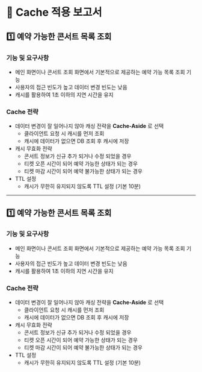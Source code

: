 # 📖 Cache 적용 보고서

## 1️⃣ 예약 가능한 콘서트 목록 조회

### 기능 및 요구사항

- 메인 화면이나 콘서트 조회 화면에서 기본적으로 제공하는 예약 가능 목록 조회 기능
- 사용자의 접근 빈도가 높고 데이터 변경 빈도는 낮음
- 캐시를 활용하여 1초 이하의 지연 시간을 유지

### Cache 전략

- 데이터 변경이 잘 일어나지 않아 캐싱 전략을 **Cache-Aside** 로 선택
  - 클라이언트 요청 시 캐시를 먼저 조회
  - 캐시에 데이터가 없으면 DB 조회 후 캐시에 저장
- 캐시 무효화 전략
  - 콘서트 정보가 신규 추가 되거나 수정 되었을 경우
  - 티켓 오픈 시간이 되어 예약 가능한 상태가 되는 경우
  - 티켓 마감 시간이 되어 예약 불가능한 상태가 되는 경우 
- TTL 설정
  - 캐시가 무한히 유지되지 않도록 TTL 설정 (기본 10분)

---

## 1️⃣ 예약 가능한 콘서트 목록 조회

### 기능 및 요구사항

- 메인 화면이나 콘서트 조회 화면에서 기본적으로 제공하는 예약 가능 목록 조회 기능
- 사용자의 접근 빈도가 높고 데이터 변경 빈도는 낮음
- 캐시를 활용하여 1초 이하의 지연 시간을 유지

### Cache 전략

- 데이터 변경이 잘 일어나지 않아 캐싱 전략을 **Cache-Aside** 로 선택
    - 클라이언트 요청 시 캐시를 먼저 조회
    - 캐시에 데이터가 없으면 DB 조회 후 캐시에 저장
- 캐시 무효화 전략
    - 콘서트 정보가 신규 추가 되거나 수정 되었을 경우
    - 티켓 오픈 시간이 되어 예약 가능한 상태가 되는 경우
    - 티켓 마감 시간이 되어 예약 불가능한 상태가 되는 경우
- TTL 설정
    - 캐시가 무한히 유지되지 않도록 TTL 설정 (기본 10분)